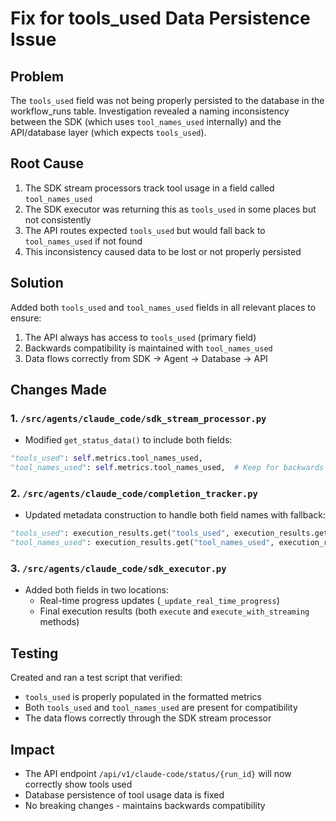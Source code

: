 # Fix for tools_used Data Persistence Issue

## Problem
The `tools_used` field was not being properly persisted to the database in the workflow_runs table. Investigation revealed a naming inconsistency between the SDK (which uses `tool_names_used` internally) and the API/database layer (which expects `tools_used`).

## Root Cause
1. The SDK stream processors track tool usage in a field called `tool_names_used`
2. The SDK executor was returning this as `tools_used` in some places but not consistently
3. The API routes expected `tools_used` but would fall back to `tool_names_used` if not found
4. This inconsistency caused data to be lost or not properly persisted

## Solution
Added both `tools_used` and `tool_names_used` fields in all relevant places to ensure:
1. The API always has access to `tools_used` (primary field)
2. Backwards compatibility is maintained with `tool_names_used`
3. Data flows correctly from SDK → Agent → Database → API

## Changes Made

### 1. `/src/agents/claude_code/sdk_stream_processor.py`
- Modified `get_status_data()` to include both fields:
```python
"tools_used": self.metrics.tool_names_used,
"tool_names_used": self.metrics.tool_names_used,  # Keep for backwards compatibility
```

### 2. `/src/agents/claude_code/completion_tracker.py`
- Updated metadata construction to handle both field names with fallback:
```python
"tools_used": execution_results.get("tools_used", execution_results.get("tool_names_used", [])),
"tool_names_used": execution_results.get("tool_names_used", execution_results.get("tools_used", [])),
```

### 3. `/src/agents/claude_code/sdk_executor.py`
- Added both fields in two locations:
  - Real-time progress updates (`_update_real_time_progress`)
  - Final execution results (both `execute` and `execute_with_streaming` methods)

## Testing
Created and ran a test script that verified:
- `tools_used` is properly populated in the formatted metrics
- Both `tools_used` and `tool_names_used` are present for compatibility
- The data flows correctly through the SDK stream processor

## Impact
- The API endpoint `/api/v1/claude-code/status/{run_id}` will now correctly show tools used
- Database persistence of tool usage data is fixed
- No breaking changes - maintains backwards compatibility